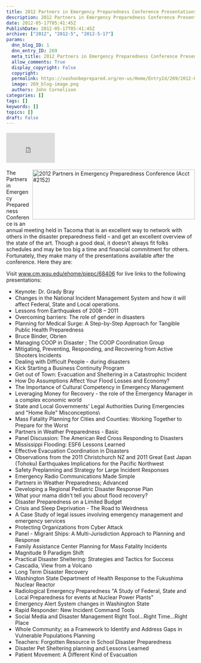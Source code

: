 ```yaml
---
title: 2012 Partners in Emergency Preparedness Conference Presentations
description: 2012 Partners in Emergency Preparedness Conference Presentations
date: 2012-05-17T05:41:45Z
PublishDate: 2012-05-17T05:41:45Z
archive: ["2012", "2012-5", "2012-5-17"]
params:
  dnn_blog_ID: 1
  dnn_entry_ID: 269
  meta_title: 2012 Partners in Emergency Preparedness Conference Presentations
  allow_comments: True
  display_copyright: False
  copyright:
  permalink: https://vashonbeprepared.org/en-us/Home/EntryId/269/2012-Partners-in-Emergency-Preparedness-Conference-Presentations
  image: 269_blog-image.png
  authors: John Cornelison
categories: []
tags: []
keywords: []
topics: []
draft: False
---
```


<div class="wlWriterHeaderFooter" style="float:none; margin:0px; padding:4px 0px 4px 0px;"><iframe src="http://www.facebook.com/widgets/like.php?href=http://vashonbeprepared.org/News/Blogs/VashonPreparedness/tabid/164/EntryId/269/2012-Partners-in-Emergency-Preparedness-Conference-Presentations.aspx" scrolling="no" frameborder="0" style="border:none; width:130px; height:80px"></iframe></div><p><img style="margin: 0px 0px 5px 5px; display: inline; float: right" border="0" alt="2012 Partners in Emergency Preparedness Conference (Acct #2152)" align="right" src="https://www.cm.wsu.edu/file_uploads/234eb0e81f90028c9d40456c4a6772c6_PEP-eTouches-Banner-no-date.png" width="434" height="133" />The Partners in Emergency Preparedness Conference is an annual meeting held in Tacoma that is an excellent way to network with others in the disaster preparedness field – and get an excellent overview of the state of the art. Though a good deal, it doesn’t always fit folks schedules and may be too big a time and financial commitment for others. Fortunately, they make many of the presentations available after the conference. Here they are:</p>  <p>Visit <a title="https://www.cm.wsu.edu/ehome/piepc/68406" href="http://www.cm.wsu.edu/ehome/piepc/68406">www.cm.wsu.edu/ehome/piepc/68406</a> for live links to the following presentations:</p>  <ul>   <li>Keynote: Dr. Grady Bray </li>    <li>Changes in the National Incident Management System and how it will affect Federal, State and Local operations. </li>    <li>Lessons from Earthquakes of 2008 – 2011 </li>    <li>Overcoming barriers: The role of gender in disasters </li>    <li>Planning for Medical Surge: A Step-by-Step Approach for Tangible Public Health Preparedness </li>    <li>Bruce Binder, Obrien </li>    <li>Managing COOP in Disaster ; The COOP Coordination Group </li>    <li>Mitigating, Preventing, Responding, and Recovering from Active Shooters Incidents </li>    <li>Dealing with Difficult People - during disasters </li>    <li>Kick Starting a Business Continuity Program </li>    <li>Get out of Town: Evacuation and Sheltering in a Catastrophic Incident </li>    <li>How Do Assumptions Affect Your Flood Losses and Economy? </li>    <li>The Importance of Cultural Competency in Emergency Management </li>    <li>Leveraging Money for Recovery - the role of the Emergency Manager in a complex economic world </li>    <li>State and Local Governments' Legal Authorities During Emergencies and &quot;Home Rule&quot; Misconceptions\ </li>    <li>Mass Fatality Planning for Cities and Counties: Working Together to Prepare for the Worst </li>    <li>Partners in Weather Preparedness - Basic </li>    <li>Panel Discussion: The American Red Cross Responding to Disasters </li>    <li>Mississippi Flooding: ESF6 Lessons Learned </li>    <li>Effective Evacuation Coordination in Disasters </li>    <li>Observations from the 2011 Christchurch NZ and 2011 Great East Japan (Tohoku) Earthquakes Implications for the Pacific Northwest </li>    <li>Safety Preplanning and Strategy for Large Incident Responses </li>    <li>Emergency Radio Communications Made Simple </li>    <li>Partners in Weather Preparedness; Advanced </li>    <li>Developing a Regional Pediatric Disaster Response Plan </li>    <li>What your mama didn't tell you about flood recovery? </li>    <li>Disaster Preparedness on a Limited Budget </li>    <li>Crisis and Sleep Deprivation - The Road to Weirdness </li>    <li>A Case Study of legal issues involving emergency management and emergency services </li>    <li>Protecting Organizations from Cyber Attack </li>    <li>Panel - Migrant Ships: A Multi-Jurisdiction Approach to Planning and Response </li>    <li>Family Assistance Center Planning for Mass Fatality Incidents </li>    <li>Magnitude 9 Paradigm Shift </li>    <li>Practical Disaster Sheltering: Strategies and Tactics for Success </li>    <li>Cascadia, View from a Volcano </li>    <li>Long Term Disaster Recovery </li>    <li>Washington State Department of Health Response to the Fukushima Nuclear Reactor </li>    <li>Radiological Emergency Preparedness &quot;A Study of Federal, State and Local Preparedness for events at Nuclear Power Plants&quot; </li>    <li>Emergency Alert System changes in Washington State </li>    <li>Rapid Responder: New Incident Command Tools </li>    <li>Social Media and Disaster Management Right Tool...Right Time...Right Place </li>    <li>Whole Community; as a Framework to Identify and Address Gaps in Vulnerable Populations Planning </li>    <li>Teachers: Forgotten Resource in School Disaster Preparedness </li>    <li>Disaster Pet Sheltering planning and Lessons Learned </li>    <li>Patient Movement: A Different Kind of Evacuation </li> </ul>
